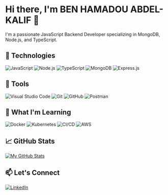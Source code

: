 # Hi there, I'm BEN HAMADOU ABDEL-KALIF 👋

I'm a passionate JavaScript Backend Developer specializing in MongoDB, Node.js, and TypeScript.

## 🚀 Technologies

![JavaScript](https://img.shields.io/badge/-JavaScript-F7DF1E?style=flat&logo=javascript&logoColor=black)
![Node.js](https://img.shields.io/badge/-Node.js-339933?style=flat&logo=node.js&logoColor=white)
![TypeScript](https://img.shields.io/badge/-TypeScript-3178C6?style=flat&logo=typescript&logoColor=white)
![MongoDB](https://img.shields.io/badge/-MongoDB-47A248?style=flat&logo=mongodb&logoColor=white)
![Express.js](https://img.shields.io/badge/-Express.js-000000?style=flat&logo=express&logoColor=white)

## 🔧 Tools

![Visual Studio Code](https://img.shields.io/badge/-Visual%20Studio%20Code-007ACC?style=flat&logo=visual-studio-code&logoColor=white)
![Git](https://img.shields.io/badge/-Git-F05032?style=flat&logo=git&logoColor=white)
![GitHub](https://img.shields.io/badge/-GitHub-181717?style=flat&logo=github&logoColor=white)
![Postman](https://img.shields.io/badge/-Postman-FF6C37?style=flat&logo=postman&logoColor=white)

## 🌱 What I'm Learning

![Docker](https://img.shields.io/badge/-Docker-2496ED?style=flat&logo=docker&logoColor=white)
![Kubernetes](https://img.shields.io/badge/-Kubernetes-326CE5?style=flat&logo=kubernetes&logoColor=white)
![CI/CD](https://img.shields.io/badge/-CI/CD-000000?style=flat)
![AWS](https://img.shields.io/badge/-AWS-232F3E?style=flat&logo=amazon-aws&logoColor=white)

## 📈 GitHub Stats

[![My GitHub Stats](https://github-readme-stats.vercel.app/api?username=INGENIO-237&show_icons=true&count_private=true&hide=stars&theme=light)](https://github.com/INGENIO-237)

## 📫 Let's Connect

[![LinkedIn](https://img.shields.io/badge/-LinkedIn-0077B5?style=flat&logo=linkedin&logoColor=white)](https://www.linkedin.com/in/ben-hamadou-abdel-kalif-671111228/)
